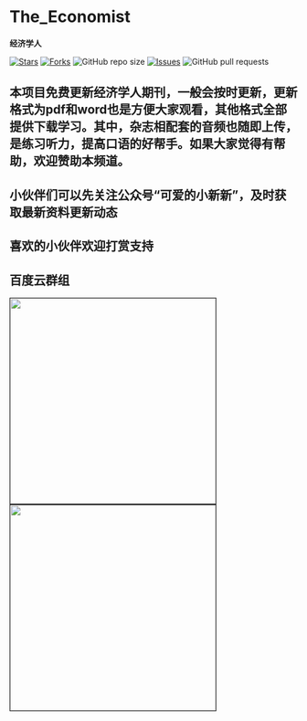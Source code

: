 # The_Economist
**经济学人**

[![Stars](https://img.shields.io/github/stars/joe1206/The-Economist.svg)](https://github.com/joe1206/The-Economist/stargazers)
[![Forks](https://img.shields.io/github/forks/joe1206/The-Economist.svg)](https://github.com/joe1206/The-Economist/network/members)
![GitHub repo size](https://img.shields.io/github/repo-size/joe1206/The-Economist.svg)
[![Issues](https://img.shields.io/github/issues/joe1206/The-Economist.svg)]()
![GitHub pull requests](https://img.shields.io/github/issues-pr/joe1206/The-Economist.svg)

##   本项目免费更新经济学人期刊，一般会按时更新，更新格式为pdf和word也是方便大家观看，其他格式全部提供下载学习。其中，杂志相配套的音频也随即上传，是练习听力，提高口语的好帮手。如果大家觉得有帮助，欢迎赞助本频道。

## 小伙伴们可以先关注公众号“可爱的小新新”，及时获取最新资料更新动态
## 喜欢的小伙伴欢迎打赏支持

 ## 百度云群组
 
 <img src="http://m.qpic.cn/psc?/V14dbodi031bED/VvKoQz*3MdOV*27lszynSdaLJ461ABMpIPeaWB1lflW*OWIjEpc6cWgi2yZVXvNIUkVYgjdrOBmRwzRdphLP7qceU5.fVyfKu5cUXUHIcYA!/b&bo=rwWAArAI0gMRF2E!&rf=viewer_4&t=5,size_16,color_FFFFFF,t_70" width="360" border="1px"/>

<img src="http://m.qpic.cn/psc?/V14dbodi031bED/A5hOE6*rc9U8eSRlr1H24nfIqf5hlTfxQJc7uO8WcTN.NmwQ7wHWD1lbJA1XraTtxLR7sV*iiUbzLJvbdVLzsw!!/b&bo=OAS6BQAAAAARB7M!&rf=viewer_4&t=5/watermark,type_ZmFuZ3poZW5naGVpdGk,shadow_10,text_aHR0cHM6Ly9ibG9nLmNzZG4ubmV0L2Jib3lmZWl5dQ==,size_16,color_FFFFFF,t_70" width="360" border="1px"/>

